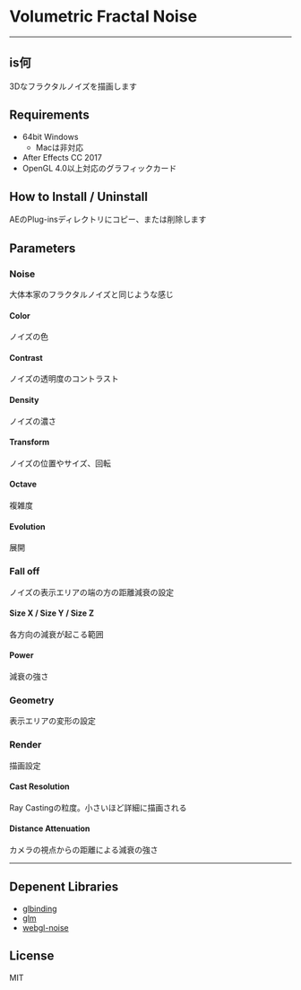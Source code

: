 # Volumetric Fractal Noise

---

## is何

3Dなフラクタルノイズを描画します

## Requirements

* 64bit Windows
    * Macは非対応
* After Effects CC 2017
* OpenGL 4.0以上対応のグラフィックカード

## How to Install / Uninstall

AEのPlug-insディレクトリにコピー、または削除します

## Parameters

### Noise

大体本家のフラクタルノイズと同じような感じ

#### Color

ノイズの色

#### Contrast

ノイズの透明度のコントラスト

#### Density

ノイズの濃さ

#### Transform

ノイズの位置やサイズ、回転

#### Octave

複雑度

#### Evolution

展開

### Fall off

ノイズの表示エリアの端の方の距離減衰の設定

#### Size X / Size Y / Size Z

各方向の減衰が起こる範囲

#### Power

減衰の強さ

### Geometry

表示エリアの変形の設定

### Render

描画設定

#### Cast Resolution

Ray Castingの粒度。小さいほど詳細に描画される

#### Distance Attenuation

カメラの視点からの距離による減衰の強さ

---

## Depenent Libraries

* [glbinding](https://github.com/cginternals/glbinding)
* [glm](https://github.com/g-truc/glm)
* [webgl-noise](https://github.com/ashima/webgl-noise)

## License

MIT
